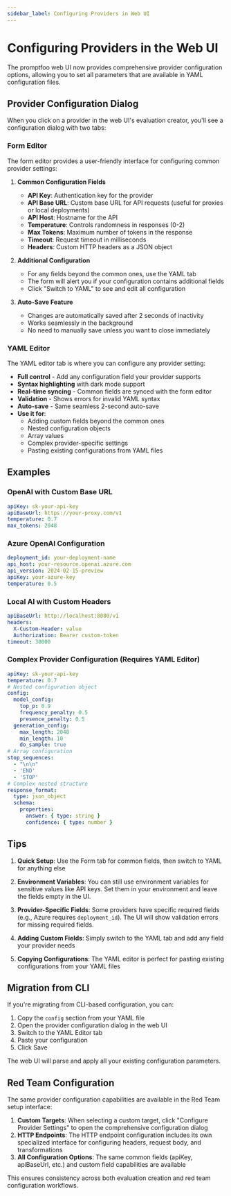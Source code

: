 ```yaml
---
sidebar_label: Configuring Providers in Web UI
---
```


# Configuring Providers in the Web UI

The promptfoo web UI now provides comprehensive provider configuration options, allowing you to set all parameters that are available in YAML configuration files.

## Provider Configuration Dialog

When you click on a provider in the web UI's evaluation creator, you'll see a configuration dialog with two tabs:

### Form Editor

The form editor provides a user-friendly interface for configuring common provider settings:

1. **Common Configuration Fields**
   - **API Key**: Authentication key for the provider
   - **API Base URL**: Custom base URL for API requests (useful for proxies or local deployments)
   - **API Host**: Hostname for the API
   - **Temperature**: Controls randomness in responses (0-2)
   - **Max Tokens**: Maximum number of tokens in the response
   - **Timeout**: Request timeout in milliseconds
   - **Headers**: Custom HTTP headers as a JSON object

2. **Additional Configuration**
   - For any fields beyond the common ones, use the YAML tab
   - The form will alert you if your configuration contains additional fields
   - Click "Switch to YAML" to see and edit all configuration

3. **Auto-Save Feature**
   - Changes are automatically saved after 2 seconds of inactivity
   - Works seamlessly in the background
   - No need to manually save unless you want to close immediately

### YAML Editor

The YAML editor tab is where you can configure any provider setting:

- **Full control** - Add any configuration field your provider supports
- **Syntax highlighting** with dark mode support
- **Real-time syncing** - Common fields are synced with the form editor
- **Validation** - Shows errors for invalid YAML syntax
- **Auto-save** - Same seamless 2-second auto-save
- **Use it for**:
  - Adding custom fields beyond the common ones
  - Nested configuration objects
  - Array values
  - Complex provider-specific settings
  - Pasting existing configurations from YAML files

## Examples

### OpenAI with Custom Base URL

```yaml
apiKey: sk-your-api-key
apiBaseUrl: https://your-proxy.com/v1
temperature: 0.7
max_tokens: 2048
```

### Azure OpenAI Configuration

```yaml
deployment_id: your-deployment-name
api_host: your-resource.openai.azure.com
api_version: 2024-02-15-preview
apiKey: your-azure-key
temperature: 0.5
```

### Local AI with Custom Headers

```yaml
apiBaseUrl: http://localhost:8080/v1
headers:
  X-Custom-Header: value
  Authorization: Bearer custom-token
timeout: 30000
```

### Complex Provider Configuration (Requires YAML Editor)

```yaml
apiKey: sk-your-api-key
temperature: 0.7
# Nested configuration object
config:
  model_config:
    top_p: 0.9
    frequency_penalty: 0.5
    presence_penalty: 0.5
  generation_config:
    max_length: 2048
    min_length: 10
    do_sample: true
# Array configuration
stop_sequences:
  - "\n\n"
  - 'END'
  - 'STOP'
# Complex nested structure
response_format:
  type: json_object
  schema:
    properties:
      answer: { type: string }
      confidence: { type: number }
```

## Tips

1. **Quick Setup**: Use the Form tab for common fields, then switch to YAML for anything else

2. **Environment Variables**: You can still use environment variables for sensitive values like API keys. Set them in your environment and leave the fields empty in the UI.

3. **Provider-Specific Fields**: Some providers have specific required fields (e.g., Azure requires `deployment_id`). The UI will show validation errors for missing required fields.

4. **Adding Custom Fields**: Simply switch to the YAML tab and add any field your provider needs

5. **Copying Configurations**: The YAML editor is perfect for pasting existing configurations from your YAML files

## Migration from CLI

If you're migrating from CLI-based configuration, you can:

1. Copy the `config` section from your YAML file
2. Open the provider configuration dialog in the web UI
3. Switch to the YAML Editor tab
4. Paste your configuration
5. Click Save

The web UI will parse and apply all your existing configuration parameters.

## Red Team Configuration

The same provider configuration capabilities are available in the Red Team setup interface:

1. **Custom Targets**: When selecting a custom target, click "Configure Provider Settings" to open the comprehensive configuration dialog
2. **HTTP Endpoints**: The HTTP endpoint configuration includes its own specialized interface for configuring headers, request body, and transformations
3. **All Configuration Options**: The same common fields (apiKey, apiBaseUrl, etc.) and custom field capabilities are available

This ensures consistency across both evaluation creation and red team configuration workflows.
